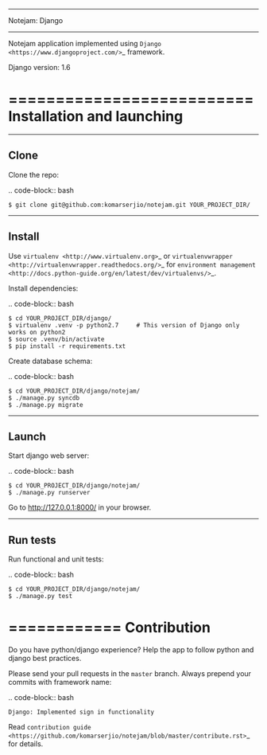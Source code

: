 ***************
Notejam: Django
***************

Notejam application implemented using `Django <https://www.djangoproject.com/>`_ framework.

Django version: 1.6

==========================
Installation and launching
==========================

-----
Clone
-----

Clone the repo:

.. code-block:: bash

    $ git clone git@github.com:komarserjio/notejam.git YOUR_PROJECT_DIR/

-------
Install
-------
Use `virtualenv <http://www.virtualenv.org>`_ or `virtualenvwrapper <http://virtualenvwrapper.readthedocs.org/>`_
for `environment management <http://docs.python-guide.org/en/latest/dev/virtualenvs/>`_.

Install dependencies:

.. code-block:: bash

    $ cd YOUR_PROJECT_DIR/django/
    $ virtualenv .venv -p python2.7     # This version of Django only works on python2
    $ source .venv/bin/activate
    $ pip install -r requirements.txt

Create database schema:

.. code-block:: bash

    $ cd YOUR_PROJECT_DIR/django/notejam/
    $ ./manage.py syncdb
    $ ./manage.py migrate

------
Launch
------

Start django web server:

.. code-block:: bash

    $ cd YOUR_PROJECT_DIR/django/notejam/
    $ ./manage.py runserver

Go to http://127.0.0.1:8000/ in your browser.

---------
Run tests
---------

Run functional and unit tests:

.. code-block:: bash

    $ cd YOUR_PROJECT_DIR/django/notejam/
    $ ./manage.py test


============
Contribution
============
Do you have python/django experience? Help the app to follow python and django best practices.

Please send your pull requests in the ``master`` branch.
Always prepend your commits with framework name:

.. code-block:: bash

    Django: Implemented sign in functionality

Read `contribution guide <https://github.com/komarserjio/notejam/blob/master/contribute.rst>`_ for details.



